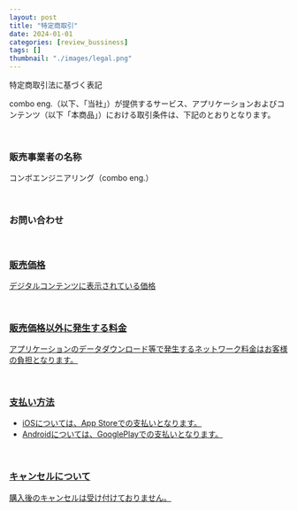 ```yaml
---
layout: post
title: "特定商取引"
date: 2024-01-01
categories: [review_bussiness]
tags: []
thumbnail: "./images/legal.png"
---
```


  
特定商取引法に基づく表記  

combo eng.（以下、「当社」）が提供するサービス、アプリケーションおよびコンテンツ（以下「本商品」）における取引条件は、下記のとおりとなります。  

<br>

### 販売事業者の名称
コンボエンジニアリング（combo eng.）  

<br>

### お問い合わせ
<a class="post-link" href="https://docs.google.com/forms/d/e/1FAIpQLSdPvZScmLd5ELiSL40mJaKo5wE-23-9rb4dNwvmwZNQxcbQqQ/viewform?usp=sf_link">  

<br>

### 販売価格
デジタルコンテンツに表示されている価格  

<br>

### 販売価格以外に発生する料金
アプリケーションのデータダウンロード等で発生するネットワーク料金はお客様の負担となります。  

<br>

### 支払い方法
- iOSについては、App Storeでの支払いとなります。  
- Androidについては、GooglePlayでの支払いとなります。  

<br>

### キャンセルについて
購入後のキャンセルは受け付けておりません。  

<br>
